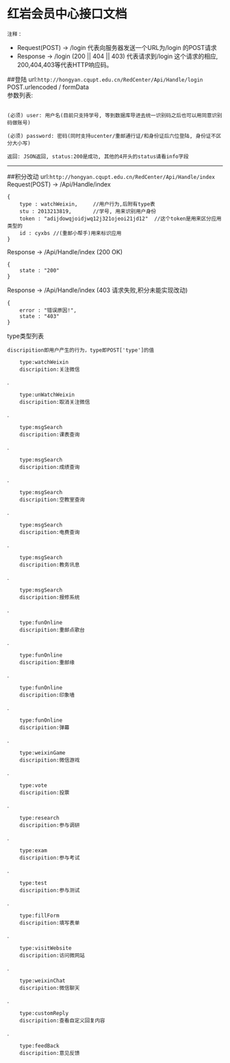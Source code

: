 红岩会员中心接口文档
===================
`注释` :

+ Request(POST) -> /login 代表向服务器发送一个URL为/login 的POST请求
+ Response -> /login (200 || 404 || 403) 代表请求到/login 这个请求的相应, 200,404,403等代表HTTP响应码。

##登陆
url:`http://hongyan.cqupt.edu.cn/RedCenter/Api/Handle/login`  
POST.urlencoded / formData  
参数列表:  

```

(必须) user: 用户名(目前只支持学号, 等到数据库导进去统一识别码之后也可以用同意识别码做账号)

(必须) password: 密码(同时支持ucenter/重邮通行证/和身份证后六位登陆, 身份证不区分大小写)

返回: JSON返回, status:200是成功, 其他的4开头的status请看info字段

```

------
##积分改动
url:`http://hongyan.cqupt.edu.cn/RedCenter/Api/Handle/index`  
Request(POST) -> /Api/Handle/index
	
	{
		type : watchWeixin,		//用户行为,后附有type表
		stu : 2013213819,		//学号, 用来识别用户身份
		token : "adijdowqjoidjwq12j321ojeoi21jd12"	//这个token是用来区分应用类型的
		id : cyxbs //(重邮小帮手)用来标识应用
	}

Response -> /Api/Handle/index (200 OK)
	
	{
		state : "200"
	}
	
Response -> /Api/Handle/index (403 请求失败,积分未能实现改动)
	
	{
		error : "错误原因!",
		state : "403"
	}

type类型列表

`discripition即用户产生的行为，type即POST['type']的值`

		type:watchWeixin
		discripition:关注微信

.

		type:unWatchWeixin
		discripition:取消关注微信

.

		type:msgSearch
		discripition:课表查询
.

		type:msgSearch
		discripition:成绩查询
.

		type:msgSearch		
		discripition:空教室查询
.

		type:msgSearch
		discripition:电费查询
.

		type:msgSearch
		discripition:教务讯息
.

		type:msgSearch
		discripition:报修系统
.

		type:funOnline
		discripition:重邮点歌台
.

		type:funOnline
		discripition:重邮缘
.

		type:funOnline
		discripition:印象墙
.

		type:funOnline
		discripition:弹幕
.

		type:weixinGame
		discripition:微信游戏

.
	
		type:vote
		discripition:投票

.

		type:research
		discripition:参与调研

.

		type:exam
		discripition:参与考试

.

		type:test
		discripition:参与测试

.

		type:fillForm
		discripition:填写表单

.

		type:visitWebsite
		discripition:访问微网站

.

		type:weixinChat
		discripition:微信聊天
.

		type:customReply
		discripition:查看自定义回复内容
.

		type:feedBack
		discripition:意见反馈
